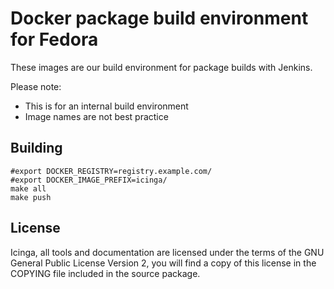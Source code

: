 Docker package build environment for Fedora
===========================================

These images are our build environment for package builds with Jenkins.

Please note:
* This is for an internal build environment
* Image names are not best practice

## Building

```
#export DOCKER_REGISTRY=registry.example.com/
#export DOCKER_IMAGE_PREFIX=icinga/
make all
make push
```

## License

Icinga, all tools and documentation are licensed under the terms of the GNU
General Public License Version 2, you will find a copy of this license in the
COPYING file included in the source package.
